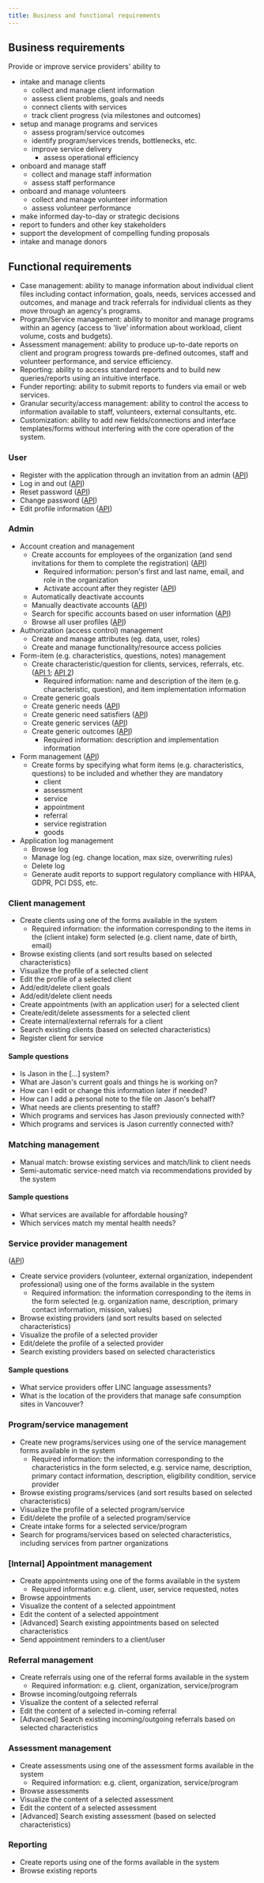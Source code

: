 ```yaml
---
title: Business and functional requirements
---
```


## Business requirements
Provide or improve service providers' ability to
- intake and manage clients
  - collect and manage client information
  - assess client problems, goals and needs
  - connect clients with services
  - track client progress (via milestones and outcomes)
- setup and manage programs and services
  - assess program/service outcomes
  - identify program/services trends, bottlenecks, etc.
  - improve service delivery
    - assess operational efficiency
- onboard and manage staff
  - collect and manage staff information
  - assess staff performance
- onboard and manage volunteers
  - collect and manage volunteer information
  - assess volunteer performance
- make informed day-to-day or strategic decisions
- report to funders and other key stakeholders
- support the development of compelling funding proposals
- intake and manage donors

## Functional requirements
- Case management: ability to manage information about individual client
  files including contact information, goals, needs, services accessed and
  outcomes, and manage and track referrals for individual clients as they move
  through an agency's programs.
- Program/Service management: ability to monitor and manage programs within an
  agency (access to 'live' information about workload, client volume, costs and
  budgets).
- Assessment management: ability to produce up-to-date reports on client and
  program progress towards pre-defined outcomes, staff and volunteer
  performance, and service efficiency.
- Reporting: ability to access standard reports and to build new
  queries/reports using an intuitive interface.
- Funder reporting: ability to submit reports to funders via email or web
  services.
- Granular security/access management: ability to control the access to
  information available to staff, volunteers, external consultants, etc.
- Customization: ability to add new fields/connections and interface
  templates/forms without interfering with the core operation of the system.

### User
- Register with the application through an invitation from an admin ([API](/guides/api/#register))
- Log in and out ([API](/guides/api/#base))
- Reset password ([API](/guides/api/#forgotpassword))
- Change password ([API](/guides/api/#user))
- Edit profile information ([API](/guides/api/#user))

### Admin
- Account creation and management
  - Create accounts for employees of the organization (and send invitations for
    them to complete the registration)
    ([API](/guides/api/#register))
    - Required information: person's first and last name, email, and role in
      the organization
    - Activate account after they register ([API](/guides/api/#register))
  - Automatically deactivate accounts
  - Manually deactivate accounts ([API](/guides/api/#user))
  - Search for specific accounts based on user information
    ([API](/guides/api/#user))
  - Browse all user profiles ([API](/guides/api/#users))
- Authorization (access control) management
  - Create and manage attributes (eg. data, user, roles)
  - Create and manage functionality/resource access policies
- Form-item (e.g. characteristics, questions, notes) management
  - Create characteristic/question for clients, services, referrals, etc.
    ([API 1](/guides/api/#characteristic); [API 2](/guides/api/#question))
    - Required information: name and description of the item (e.g.
      characteristic, question), and item implementation information
  - Create generic goals
  - Create generic needs ([API](/guides/api/#need))
  - Create generic need satisfiers ([API](/guides/api/#needsatisfier))
  - Create generic services ([API](/guides/api/#serviceproviders))
  - Create generic outcomes ([API](/guides/api/#outcome))
    - Required information: description and implementation information
- Form management ([API](/guides/api/#dynamicform))
  - Create forms by specifying what form items (e.g. characteristics,
    questions) to be included and whether they are mandatory
    - client
    - assessment
    - service
    - appointment
    - referral
    - service registration
    - goods
- Application log management
  - Browse log
  - Manage log (eg. change location, max size, overwriting rules)
  - Delete log
  - Generate audit reports to support regulatory compliance with HIPAA, GDPR,
    PCI DSS, etc.

### Client management
- Create clients using one of the forms available in the system
  - Required information: the information corresponding to the items in the
    (client intake) form selected (e.g. client name, date of birth, email)
- Browse existing clients (and sort results based on selected characteristics)
- Visualize the profile of a selected client
- Edit the profile of a selected client
- Add/edit/delete client goals
- Add/edit/delete client needs
- Create appointments (with an application user) for a selected client
- Create/edit/delete assessments for a selected client
- Create internal/external referrals for a client
- Search existing clients (based on selected characteristics)
- Register client for service

#### Sample questions
- Is Jason in the [...] system?
- What are Jason's current goals and things he is working on?
- How can I edit or change this information later if needed?
- How can I add a personal note to the file on Jason's behalf?
- What needs are clients presenting to staff?
- Which programs and services has Jason previously connected with?
- Which programs and services is Jason currently connected with?

### Matching management
- Manual match: browse existing services and match/link to client needs
- Semi-automatic service-need match via recommendations provided by the system

#### Sample questions
- What services are available for affordable housing?
- Which services match my mental health needs?

### Service provider management
([API](/guides/api/#serviceproviders))
- Create service providers (volunteer, external organization, independent
  professional) using one of the forms available in the system
  - Required information: the information corresponding to the items in the
    form selected (e.g. organization name, description, primary contact
    information, mission, values)
- Browse existing providers (and sort results based on selected characteristics)
- Visualize the profile of a selected provider
- Edit/delete the profile of a selected provider
- Search existing providers based on selected characteristics

#### Sample questions
- What service providers offer LINC language assessments?
- What is the location of the providers that manage safe consumption sites in
  Vancouver?

### Program/service management
- Create new programs/services using one of the service management forms
  available in the system
  - Required information: the information corresponding to the characteristics
    in the form selected, e.g. service name, description, primary contact
    information, description, eligibility condition, service provider
- Browse existing programs/services (and sort results based on selected
  characteristics)
- Visualize the profile of a selected program/service
- Edit/delete the profile of a selected program/service
- Create intake forms for a selected service/program
- Search for programs/services based on selected characteristics, including
  services from partner organizations

### [Internal] Appointment management
- Create appointments using one of the forms available in the system
  - Required information: e.g. client, user, service requested, notes
- Browse appointments
- Visualize the content of a selected appointment
- Edit the content of a selected appointment
- [Advanced] Search existing appointments based on selected characteristics
- Send appointment reminders to a client/user

### Referral management
- Create referrals using one of the referral forms available in the system
  - Required information: e.g. client, organization, service/program
- Browse incoming/outgoing referrals
- Visualize the content of a selected referral
- Edit the content of a selected in-coming referral
- [Advanced] Search existing incoming/outgoing referrals based on selected
  characteristics

### Assessment management
- Create assessments using one of the assessment forms available in the system
  - Required information: e.g. client, organization, service/program
- Browse assessments
- Visualize the content of a selected assessment
- Edit the content of a selected assessment
- [Advanced] Search existing assessment (based on selected characteristics)

### Reporting
- Create reports using one of the forms available in the system
- Browse existing reports
